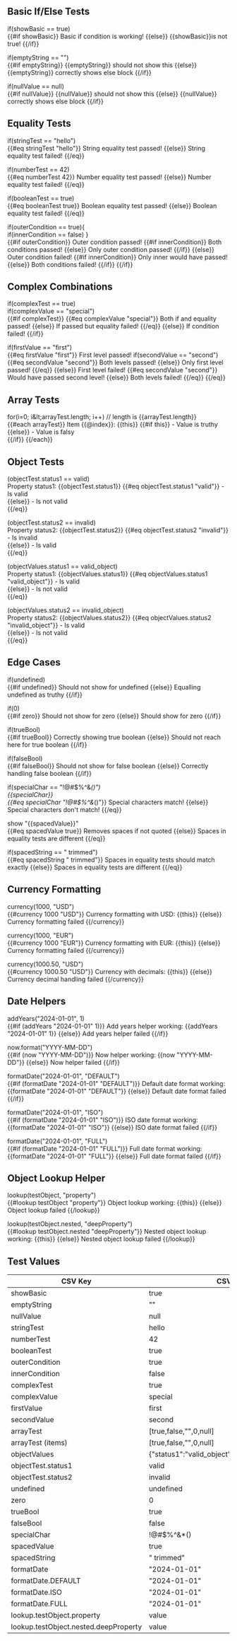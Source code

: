 <!-- markdownlint-disable -->
<div class="main-container">
  <div class="test-results-wrapper">
    <div class="test-results">

<!-- ---------------------------------------------------------------- -->
<!-- Basic If/Else Tests -->
<!-- ---------------------------------------------------------------- -->

<div class="section-block">
<h2>Basic If/Else Tests</h2>

<span class="explanation"> if(showBasic == true) </span><br>
{{#if showBasic}}
<span class="pass">Basic if condition is working!</span>
{{else}}
<span class="failed">\{\{showBasic\}\}is not true!</span>
{{/if}}

<span class="explanation"> if(emptyString == "") </span><br>
{{#if emptyString}}
<span class="failed">\{\{emptyString\}\} should not show this</span>
{{else}}
<span class="pass">\{\{emptyString\}\} correctly shows else block</span>
{{/if}}

<span class="explanation"> if(nullValue == null) </span><br>
{{#if nullValue}}
<span class="failed">\{\{nullValue\}\} should not show this</span>
{{else}}
<span class="pass">\{\{nullValue\}\} correctly shows else block</span>
{{/if}}
</div>

<!-- ---------------------------------------------------------------- -->
<!-- Equality Tests -->
<!-- ---------------------------------------------------------------- -->

<div class="section-block">
<h2>Equality Tests</h2>

<span class="explanation"> if(stringTest == "hello") </span><br>
{{#eq stringTest "hello"}}
<span class="pass">String equality test passed!</span>
{{else}}
<span class="failed">String equality test failed!</span>
{{/eq}}

<span class="explanation"> if(numberTest == 42) </span><br>
{{#eq numberTest 42}}
<span class="pass">Number equality test passed!</span>
{{else}}
<span class="failed">Number equality test failed!</span>
{{/eq}}

<span class="explanation"> if(booleanTest == true) </span><br>
{{#eq booleanTest true}}
<span class="pass">Boolean equality test passed!</span>
{{else}}
<span class="failed">Boolean equality test failed!</span>
{{/eq}}

<span class="explanation"> if(outerCondition == true){<br> if(innerCondition == false) }</span><br>
{{#if outerCondition}}
<span class="pass">Outer condition passed!</span>
{{#if innerCondition}}
<span class="failed">Both conditions passed!</span>
{{else}}
<span class="pass">Only outer condition passed!</span>
{{/if}}
{{else}}
<span class="failed">Outer condition failed!</span>
{{#if innerCondition}}
<span class="failed">Only inner would have passed!</span>
{{else}}
<span class="failed">Both conditions failed!</span>
{{/if}}
{{/if}}
</div>

<!-- ---------------------------------------------------------------- -->
<!-- Complex Combinations -->
<!-- ---------------------------------------------------------------- -->

<div class="section-block">
<h2>Complex Combinations</h2>

<span class="explanation"> if(complexTest == true) <br> if(complexValue == "special") </span><br>
{{#if complexTest}}
{{#eq complexValue "special"}}
<span class="pass">Both if and equality passed!</span>
{{else}}
<span class="failed">If passed but equality failed!</span>
{{/eq}}
{{else}}
<span class="failed">If condition failed!</span>
{{/if}}

<span class="explanation"> if(firstValue == "first") </span><br>
{{#eq firstValue "first"}}
<span class="pass">First level passed!</span>
<span class="explanation"> if(secondValue == "second") </span><br>
{{#eq secondValue "second"}}
<span class="pass">Both levels passed!</span>
{{else}}
<span class="failed">Only first level passed!</span>
{{/eq}}
{{else}}
<span class="failed">First level failed!</span>
{{#eq secondValue "second"}}
Would have passed second level!
{{else}}
<span class="pass">Both levels failed!</span>
{{/eq}}
{{/eq}}
</div>

<!-- ---------------------------------------------------------------- -->
<!-- Array Tests -->
<!-- ---------------------------------------------------------------- -->

<div class="section-block">
<h2>Array Tests</h2>

<span class="explanation">for(i=0; i&amp;lt;arrayTest.length; i++) // length is {{arrayTest.length}}</span><br>
{{#each arrayTest}}
<span class="pass">Item {{@index}}: {{this}}</span>
{{#if this}}
<span class="pass">- Value is truthy</span><br>
{{else}}
<span class="pass">- Value is falsy</span><br>
{{/if}}
{{/each}}
</div>

<!-- ---------------------------------------------------------------- -->
<!-- Object Tests -->
<!-- ---------------------------------------------------------------- -->

<div class="section-block">
<h2> Object Tests</h2>

<span class="explanation">(objectTest.status1 == valid)</span><br>
<span class="pass">Property status1: {{objectTest.status1}}</span>
{{#eq objectTest.status1 "valid"}}
<span class="pass">- Is valid</span><br>
{{else}}
<span class="failed">- Is not valid</span><br>
{{/eq}}

<span class="explanation">(objectTest.status2 == invalid)</span><br>
<span class="pass">Property status2: {{objectTest.status2}}</span>
{{#eq objectTest.status2 "invalid"}}
<span class="pass">- Is invalid</span><br>
{{else}}
<span class="failed">- Is valid</span><br>
{{/eq}}

<span class="explanation">(objectValues.status1 == valid_object)</span><br>
<span class="pass">Property status1: {{objectValues.status1}}</span>
{{#eq objectValues.status1 "valid_object"}}
<span class="pass">- Is valid</span><br>
{{else}}
<span class="failed">- Is not valid</span><br>
{{/eq}}

<span class="explanation">(objectValues.status2 == invalid_object)</span><br>
<span class="pass">Property status2: {{objectValues.status2}}</span>
{{#eq objectValues.status2 "invalid_object"}}
<span class="failed">- Is valid</span><br>
{{else}}
<span class="pass">- Is not valid</span><br>
{{/eq}}
</div>

<!-- ---------------------------------------------------------------- -->
<!-- Edge Cases -->
<!-- ---------------------------------------------------------------- -->

<div class="section-block">
<h2>Edge Cases</h2>

<span class="explanation"> if(undefined) </span><br>
{{#if undefined}}
<span class="pass">Should not show for undefined</span>
{{else}}
<span class="failed">Equalling undefined as truthy</span>
{{/if}}

<span class="explanation"> if(0) </span><br>
{{#if zero}}
<span class="failed">Should not show for zero</span>
{{else}}
<span class="pass">Should show for zero</span>
{{/if}}

<span class="explanation"> if(trueBool) </span><br>
{{#if trueBool}}
<span class="pass">Correctly showing true boolean</span>
{{else}}
<span class="failed">Should not reach here for true boolean</span>
{{/if}}

<span class="explanation"> if(falseBool) </span><br>
{{#if falseBool}}
<span class="failed">Should not show for false boolean</span>
{{else}}
<span class="pass">Correctly handling false boolean</span>
{{/if}}

<span class="explanation"> if(specialChar == "!@#$%^&*()") <br> {{specialChar}} </span><br>
{{#eq specialChar "!@#$%^&*()"}}
<span class="pass">Special characters match!</span>
{{else}}
<span class="failed">Special characters don't match!</span>
{{/eq}}

<span class="explanation"> show "{{spacedValue}}" </span><br>
{{#eq spacedValue true}}
<span class="pass">Removes spaces if not quoted</span>
{{else}}
<span class="failed">Spaces in equality tests are different</span>
{{/eq}}

<span class="explanation"> if(spacedString == "  trimmed") </span><br>
{{#eq spacedString "  trimmed"}}
<span class="pass">Spaces in equality tests should match exactly</span>
{{else}}
<span class="failed">Spaces in equality tests are different</span>
{{/eq}}
</div>

<!-- ---------------------------------------------------------------- -->
<!-- Currency Formatting -->
<!-- ---------------------------------------------------------------- -->

<div class="section-block">
<h2>Currency Formatting</h2>

<span class="explanation"> currency(1000, "USD") </span><br>
{{#currency 1000 "USD"}}
<span class="pass">Currency formatting with USD: <span class="imported-value">{{this}}</span></span>
{{else}}
<span class="failed">Currency formatting failed</span>
{{/currency}}

<span class="explanation"> currency(1000, "EUR") </span><br>
{{#currency 1000 "EUR"}}
<span class="pass">Currency formatting with EUR: <span class="imported-value">{{this}}</span></span>
{{else}}
<span class="failed">Currency formatting failed</span>
{{/currency}}

<span class="explanation"> currency(1000.50, "USD") </span><br>
{{#currency 1000.50 "USD"}}
<span class="pass">Currency with decimals: <span class="imported-value">{{this}}</span></span>
{{else}}
<span class="failed">Currency decimal handling failed</span>
{{/currency}}
</div>

<!-- ---------------------------------------------------------------- -->
<!-- Date Helpers -->
<!-- ---------------------------------------------------------------- -->

<div class="section-block">
<h2>Date Helpers</h2>

<span class="explanation"> addYears("2024-01-01", 1) </span><br>
{{#if (addYears "2024-01-01" 1)}}
<span class="pass">Add years helper working: {{addYears "2024-01-01" 1}}</span>
{{else}}
<span class="failed">Add years helper failed</span>
{{/if}}

<span class="explanation"> now.format("YYYY-MM-DD") </span><br>
{{#if (now "YYYY-MM-DD")}}
<span class="pass">Now helper working: {{now "YYYY-MM-DD"}}</span>
{{else}}
<span class="failed">Now helper failed</span>
{{/if}}

<span class="explanation"> formatDate("2024-01-01", "DEFAULT") </span><br>
{{#if (formatDate "2024-01-01" "DEFAULT")}}
<span class="pass">Default date format working: {{formatDate "2024-01-01" "DEFAULT"}}</span>
{{else}}
<span class="failed">Default date format failed</span>
{{/if}}

<span class="explanation"> formatDate("2024-01-01", "ISO") </span><br>
{{#if (formatDate "2024-01-01" "ISO")}}
<span class="pass">ISO date format working: {{formatDate "2024-01-01" "ISO"}}</span>
{{else}}
<span class="failed">ISO date format failed</span>
{{/if}}

<span class="explanation"> formatDate("2024-01-01", "FULL") </span><br>
{{#if (formatDate "2024-01-01" "FULL")}}
<span class="pass">Full date format working: {{formatDate "2024-01-01" "FULL"}}</span>
{{else}}
<span class="failed">Full date format failed</span>
{{/if}}
</div>

<!-- ---------------------------------------------------------------- -->
<!-- Object Lookup Helper -->
<!-- ---------------------------------------------------------------- -->

<div class="section-block">
<h2>Object Lookup Helper</h2>

<span class="explanation"> lookup(testObject, "property") </span><br>
{{#lookup testObject "property"}}
<span class="pass">Object lookup working: <span class="imported-value">{{this}}</span></span>
{{else}}
<span class="failed">Object lookup failed</span>
{{/lookup}}

<span class="explanation"> lookup(testObject.nested, "deepProperty") </span><br>
{{#lookup testObject.nested "deepProperty"}}
<span class="pass">Nested object lookup working: <span class="imported-value">{{this}}</span></span>
{{else}}
<span class="failed">Nested object lookup failed</span>
{{/lookup}}
</div>


<!-- ---------------------------------------------------------------- -->
<!-- Table Values -->
<!-- ---------------------------------------------------------------- -->


</div>
  </div>
  <div class="value-table-wrapper">
    <div class="value-table">
      <h2>Test Values</h2>
      <table>
        <thead>
          <tr>
            <th>CSV Key</th>
            <th>CSV Value</th>
            <th>Handlebars Result</th>
          </tr>
        </thead>
        <tbody>
          <tr>
            <td>showBasic</td>
            <td><span class="csv-value">true</span></td>
            <td>{{showBasic}}</td>
          </tr>
          <tr>
            <td>emptyString</td>
            <td><span class="csv-value">""</span></td>
            <td>{{emptyString}}</td>
          </tr>
          <tr>
            <td>nullValue</td>
            <td><span class="csv-value">null</span></td>
            <td>{{nullValue}}</td>
          </tr>
          <tr>
            <td>stringTest</td>
            <td><span class="csv-value">hello</span></td>
            <td>{{stringTest}}</td>
          </tr>
          <tr>
            <td>numberTest</td>
            <td><span class="csv-value">42</span></td>
            <td>{{numberTest}}</td>
          </tr>
          <tr>
            <td>booleanTest</td>
            <td><span class="csv-value">true</span></td>
            <td>{{booleanTest}}</td>
          </tr>
          <tr>
            <td>outerCondition</td>
            <td><span class="csv-value">true</span></td>
            <td>{{outerCondition}}</td>
          </tr>
          <tr>
            <td>innerCondition</td>
            <td><span class="csv-value">false</span></td>
            <td>{{innerCondition}}</td>
          </tr>
          <tr>
            <td>complexTest</td>
            <td><span class="csv-value">true</span></td>
            <td>{{complexTest}}</td>
          </tr>
          <tr>
            <td>complexValue</td>
            <td><span class="csv-value">special</span></td>
            <td>{{complexValue}}</td>
          </tr>
          <tr>
            <td>firstValue</td>
            <td><span class="csv-value">first</span></td>
            <td>{{firstValue}}</td>
          </tr>
          <tr>
            <td>secondValue</td>
            <td><span class="csv-value">second</span></td>
            <td>{{secondValue}}</td>
          </tr>
          <tr>
            <td>arrayTest</td>
            <td><span class="csv-value">[true,false,"",0,null]</span></td>
            <td>{{arrayTest}}</td>
          </tr>
          <tr>
            <td>arrayTest (items)</td>
            <td><span class="csv-value">[true,false,"",0,null]</span></td>
            <td style="padding:0 !important;line-height:1 !important;vertical-align:middle !important;white-space:normal !important">
              <div style="margin:0 !important;padding:0 !important;line-height:1 !important;font-size:5.5pt !important">{{#each arrayTest}}{{@index}}: {{this}}{{#unless @last}}<br>{{/unless}}{{/each}}</div>
            </td>
          </tr>
          <tr>
            <td>objectValues</td>
            <td><span class="csv-value">{"status1":"valid_object","status2":"invalid_object"}</span></td>
            <td>{{objectValues}}</td>
          </tr>
          <tr>
            <td>objectTest.status1</td>
            <td><span class="csv-value">valid</span></td>
            <td>{{objectTest.status1}}</td>
          </tr>
          <tr>
            <td>objectTest.status2</td>
            <td><span class="csv-value">invalid</span></td>
            <td>{{objectTest.status2}}</td>
          </tr>
          <tr>
            <td>undefined</td>
            <td><span class="csv-value">undefined</span></td>
            <td>{{undefined}}</td>
          </tr>
          <tr>
            <td>zero</td>
            <td><span class="csv-value">0</span></td>
            <td>{{zero}}</td>
          </tr>
          <tr>
            <td>trueBool</td>
            <td><span class="csv-value">true</span></td>
            <td>{{trueBool}}</td>
          </tr>
          <tr>
            <td>falseBool</td>
            <td><span class="csv-value">false</span></td>
            <td>{{falseBool}}</td>
          </tr>
          <tr>
            <td>specialChar</td>
            <td><span class="csv-value">!@#$%^&*()</span></td>
            <td>{{specialChar}}</td>
          </tr>
          <tr>
            <td>spacedValue</td>
            <td><span class="csv-value">true</span></td>
            <td>{{spacedValue}}</td>
          </tr>
          <tr>
            <td>spacedString</td>
            <td><span class="csv-value">"  trimmed"</span></td>
            <td>{{spacedString}}</td>
          </tr>
          <tr>
            <td>formatDate</td>
            <td><span class="csv-value">"2024-01-01"</span></td>
            <td>{{formatDate}}</td>
          </tr>
          <tr>
            <td>formatDate.DEFAULT</td>
            <td><span class="csv-value">"2024-01-01"</span></td>
            <td>{{formatDate.DEFAULT}}</td>
          </tr>
          <tr>
            <td>formatDate.ISO</td>
            <td><span class="csv-value">"2024-01-01"</span></td>
            <td>{{formatDate.ISO}}</td>
          </tr>
          <tr>
            <td>formatDate.FULL</td>
            <td><span class="csv-value">"2024-01-01"</span></td>
            <td>{{formatDate.FULL}}</td>
          </tr>
          <tr>
            <td>lookup.testObject.property</td>
            <td><span class="csv-value">value</span></td>
            <td>{{lookup.testObject.property}}</td>
          </tr>
          <tr>
            <td>lookup.testObject.nested.deepProperty</td>
            <td><span class="csv-value">value</span></td>
            <td>{{lookup.testObject.nested.deepProperty}}</td>
          </tr>
        </tbody>
      </table>
    </div>
  </div>
</div>
